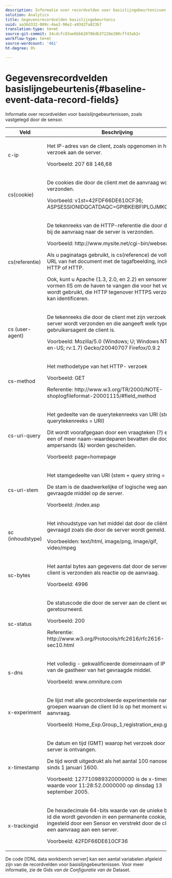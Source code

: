 ```yaml
---
description: Informatie over recordvelden voor basislijngebeurtenissen, zoals vastgelegd door de sensor.
solution: Analytics
title: Gegevensrecordvelden basislijngebeurtenis
uuid: aa36d332-089c-4ae2-98e2-a93d2fa023b7
translation-type: tm+mt
source-git-commit: 34cdcfc83ae6bb620706db37228e200cff43ab2c
workflow-type: tm+mt
source-wordcount: '461'
ht-degree: 0%

---
```



# Gegevensrecordvelden basislijngebeurtenis{#baseline-event-data-record-fields}

Informatie over recordvelden voor basislijngebeurtenissen, zoals vastgelegd door de sensor.

<table id="table_E29606BB010E4DB48C463979B7BEC769"> 
 <thead> 
  <tr> 
   <th colname="col1" class="entry"> Veld </th> 
   <th colname="col2" class="entry"> Beschrijving </th> 
  </tr> 
 </thead>
 <tbody> 
  <tr> 
   <td colname="col1"> c-ip </td> 
   <td colname="col2"> <p>Het IP-adres van de client, zoals opgenomen in het verzoek aan de server. </p> <p>Voorbeeld: 207 68 146,68 </p> </td> 
  </tr> 
  <tr> 
   <td colname="col1"> cs(cookie) </td> 
   <td colname="col2"> <p>De cookies die door de client met de aanvraag worden verzonden. </p> <p>Voorbeeld: v1st=42FDF66DE610CF36; ASPSESSIONIDQCATDAQC=GPIBKEIBFIPLOJMKCAAEPM; </p> </td> 
  </tr> 
  <tr> 
   <td colname="col1"> cs(referentie) </td> 
   <td colname="col2"> <p>De tekenreeks van de HTTP-referentie die door de client bij de aanvraag naar de server is verzonden. </p> <p>Voorbeeld: http://www.mysite.net/cgi-bin/websearch?qry </p> <p>Als u paginatags gebruikt, is cs(reference) de volledige URL van het document met de tagafbeelding, inclusief HTTP of HTTP. </p> <p>Ook, kunt u Apache (1.3, 2.0, en 2.2) en sensoren vormen IIS om de haven te vangen die voor het verzoek wordt gebruikt, die HTTP tegenover HTTPS verzoeken kan identificeren. </p> </td> 
  </tr> 
  <tr> 
   <td colname="col1"> cs (user-agent) </td> 
   <td colname="col2"> <p>De tekenreeks die door de client met zijn verzoek naar de server wordt verzonden en die aangeeft welk type gebruikersagent de client is. </p> <p>Voorbeeld: Mozilla/5.0 (Windows; U; Windows NT 5.1; en-US; rv:1.7) Gecko/20040707 Firefox/0.9.2 </p> </td> 
  </tr> 
  <tr> 
   <td colname="col1"> cs-method </td> 
   <td colname="col2"> <p>Het methodetype van het HTTP- verzoek </p> <p>Voorbeeld: GET </p> <p>Referentie: http://www.w3.org/TR/2000/NOTE-shoplogfileformat-20001115/#field_method </p> </td> 
  </tr> 
  <tr> 
   <td colname="col1"> cs-uri-query </td> 
   <td colname="col2"> <p>Het gedeelte van de querytekenreeks van URI (stem + querytekenreeks = URI) </p> <p>Dit wordt voorafgegaan door een vraagteken (?) en kan een of meer naam-waardeparen bevatten die door ampersands (&amp;) worden gescheiden. </p> <p>Voorbeeld: page=homepage </p> </td> 
  </tr> 
  <tr> 
   <td colname="col1"> cs-uri-stem </td> 
   <td colname="col2"> <p>Het stamgedeelte van URI (stem + query string = URI) </p> <p>De stam is de daadwerkelijke of logische weg aan het gevraagde middel op de server. </p> <p>Voorbeeld: /index.asp </p> </td> 
  </tr> 
  <tr> 
   <td colname="col1"> sc (inhoudstype) </td> 
   <td colname="col2"> <p>Het inhoudstype van het middel dat door de cliënt wordt gevraagd zoals die door de server wordt gemeld. </p> <p>Voorbeelden: text/html, image/png, image/gif, video/mpeg </p> </td> 
  </tr> 
  <tr> 
   <td colname="col1"> sc-bytes </td> 
   <td colname="col2"> <p>Het aantal bytes aan gegevens dat door de server naar de client is verzonden als reactie op de aanvraag. </p> <p>Voorbeeld: 4996 </p> </td> 
  </tr> 
  <tr> 
   <td colname="col1"> sc-status </td> 
   <td colname="col2"> <p>De statuscode die door de server aan de client wordt geretourneerd. </p> <p>Voorbeeld: 200 </p> <p>Referentie: http://www.w3.org/Protocols/rfc2616/rfc2616-sec10.html </p> </td> 
  </tr> 
  <tr> 
   <td colname="col1"> s-dns </td> 
   <td colname="col2"> <p>Het volledig - gekwalificeerde domeinnaam of IP adres van de gastheer van het gevraagde middel. </p> <p>Voorbeeld: www.omniture.com </p> </td> 
  </tr> 
  <tr> 
   <td colname="col1"> x-experiment </td> 
   <td colname="col2"> <p>De lijst met alle gecontroleerde experimentele namen en groepen waarvan de client lid is op het moment van de aanvraag. </p> <p>Voorbeeld: Home_Exp.Group_1,registration_exp.group_2 </p> </td> 
  </tr> 
  <tr> 
   <td colname="col1"> x-timestamp </td> 
   <td colname="col2"> <p>De datum en tijd (GMT) waarop het verzoek door de server is ontvangen. </p> <p>De tijd wordt uitgedrukt als het aantal 100 nanoseconden sinds 1 januari 1600. </p> <p>Voorbeeld: 127710989320000000 is de x-timestamp waarde voor 11:28:52.0000000 op dinsdag 13 september 2005. </p> </td> 
  </tr> 
  <tr> 
   <td colname="col1"> x-trackingid </td> 
   <td colname="col2"> <p>De hexadecimale 64-bits waarde van de unieke browser-id die wordt gevonden in een permanente cookie, zoals ingesteld door een <span class="wintitle"> Sensor </span> en verstrekt door de client met een aanvraag aan een server. </p> <p>Voorbeeld: 42FDF66DE610CF36 </p> </td> 
  </tr> 
 </tbody> 
</table>

De code [!DNL data workbench server] kan een aantal variabelen afgeleid zijn van de recordvelden voor basislijngebeurtenissen. Voor meer informatie, zie de Gids *van de Configuratie van de* Dataset.
